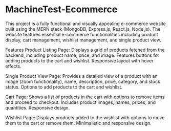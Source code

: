 # MachineTest-Ecommerce
This project is a fully functional and visually appealing e-commerce website built using the MERN stack (MongoDB, Express.js, React.js, Node.js). The website features essential e-commerce functionalities including product display, cart management, wishlist management, and single product view.

Features Product Listing Page: Displays a grid of products fetched from the backend, including product name, price, and image. Features buttons for adding products to the cart and wishlist. Responsive layout with hover effects.

Single Product View Page: Provides a detailed view of a product with an image (zoom functionality), name, description, price, category, and stock status. Options to add products to the cart and wishlist.

Cart Page: Shows a list of products in the cart with options to remove items and proceed to checkout. Includes product images, names, prices, and quantities. Responsive design.

Wishlist Page: Displays products added to the wishlist with options to move them to the cart or remove them. Minimalistic and responsive design.
